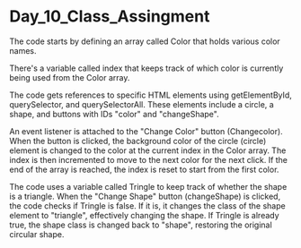 # Day_10_Class_Assingment

The code starts by defining an array called Color that holds various color names.

There's a variable called index that keeps track of which color is currently being used from the Color array.

The code gets references to specific HTML elements using getElementById, querySelector, and querySelectorAll. These elements include a circle, a shape, and buttons with IDs "color" and "changeShape".

An event listener is attached to the "Change Color" button (Changecolor). When the button is clicked, the background color of the circle (circle) element is changed to the color at the current index in the Color array. The index is then incremented to move to the next color for the next click. If the end of the array is reached, the index is reset to start from the first color.

The code uses a variable called Tringle to keep track of whether the shape is a triangle. When the "Change Shape" button (changeShape) is clicked, the code checks if Tringle is false. If it is, it changes the class of the shape element to "triangle", effectively changing the shape. If Tringle is already true, the shape class is changed back to "shape", restoring the original circular shape.

